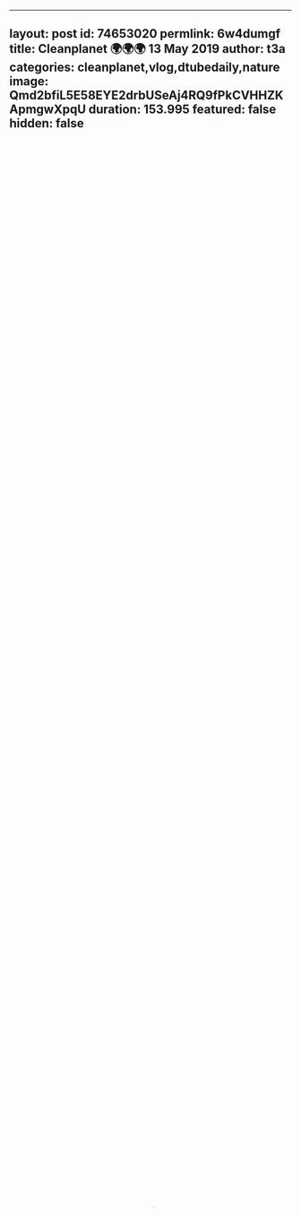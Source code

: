 
---
layout: post
id: 74653020
permlink: 6w4dumgf
title:  Cleanplanet 🌍🌍🌍 13 May 2019
author: t3a
categories: cleanplanet,vlog,dtubedaily,nature
image: Qmd2bfiL5E58EYE2drbUSeAj4RQ9fPkCVHHZKApmgwXpqU
duration: 153.995
featured: false
hidden: false
---
    
<video poster="https://snap1.d.tube/ipfs/Qmd2bfiL5E58EYE2drbUSeAj4RQ9fPkCVHHZKApmgwXpqU" autoplay="" id="player_html5_api" class="vjs-tech" style="width: 100%; height: 100%;" tabindex="-1" src="https://video.dtube.top/ipfs/Qmd4f6dRGLj2EojRRzqKo61ZcoEES12YsXvQRPuHosnzPw"></video>

Hello Friends
Good Morning
Hope all are well and enjoying your time in dtube.

My name is Arafat. I live in Dinajpur district of Rangpur division of Bangladesh.

The present video has shot on our House zone. There was a ton of soil in the section of this zone, which was hurting the arable land. An older man asked me, what you are doing that's? At that point I clarified him about clean planet.

Today I am share My 47th cleanplanet post in dtube.

Thank you
@t3a